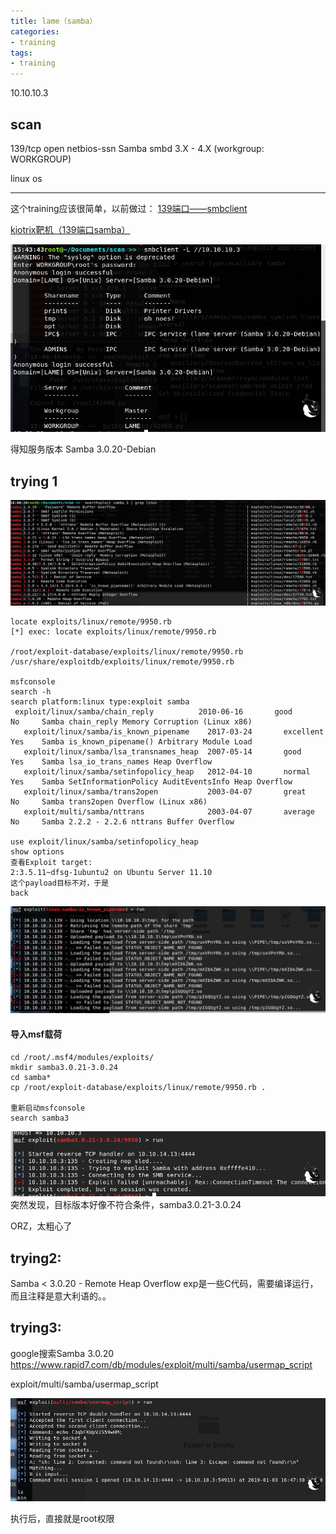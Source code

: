 ```yaml
---
title: lame（samba）
categories:
- training
tags:
- training
---
```




10.10.10.3

## scan
139/tcp open  netbios-ssn Samba smbd 3.X - 4.X (workgroup: WORKGROUP)

linux os

---

这个training应该很简单，以前做过：
[139端口——smbclient](https://whale3070.github.io/tools/2016/12/12/x/)

[kiotrix靶机（139端口samba）](https://whale3070.github.io/training/2017/10/01/kiotrix%E9%9D%B6%E6%9C%BA-139%E7%AB%AF%E5%8F%A3samba/)

![Screenshot from 2019-01-03 15-51-52](https://raw.githubusercontent.com/Whale3070/Whale3070.github.io/master/images/01-03/Screenshot%20from%202019-01-03%2015-51-52.png)

得知服务版本
Samba 3.0.20-Debian

## trying 1
![Screenshot from 2019-01-03 16-00-54](https://raw.githubusercontent.com/Whale3070/Whale3070.github.io/master/images/01-03/Screenshot%20from%202019-01-03%2016-00-54.png)
```
locate exploits/linux/remote/9950.rb
[*] exec: locate exploits/linux/remote/9950.rb

/root/exploit-database/exploits/linux/remote/9950.rb
/usr/share/exploitdb/exploits/linux/remote/9950.rb

msfconsole
search -h
search platform:linux type:exploit samba
 exploit/linux/samba/chain_reply          2010-06-16       good       No     Samba chain_reply Memory Corruption (Linux x86)
   exploit/linux/samba/is_known_pipename    2017-03-24       excellent  Yes    Samba is_known_pipename() Arbitrary Module Load
   exploit/linux/samba/lsa_transnames_heap  2007-05-14       good       Yes    Samba lsa_io_trans_names Heap Overflow
   exploit/linux/samba/setinfopolicy_heap   2012-04-10       normal     Yes    Samba SetInformationPolicy AuditEventsInfo Heap Overflow
   exploit/linux/samba/trans2open           2003-04-07       great      No     Samba trans2open Overflow (Linux x86)
   exploit/multi/samba/nttrans              2003-04-07       average    No     Samba 2.2.2 - 2.2.6 nttrans Buffer Overflow

use exploit/linux/samba/setinfopolicy_heap
show options 
查看Exploit target:
2:3.5.11~dfsg-1ubuntu2 on Ubuntu Server 11.10 
这个payload目标不对，于是
back
```
![Screenshot from 2019-01-03 16-12-30](https://raw.githubusercontent.com/Whale3070/Whale3070.github.io/master/images/01-03/Screenshot%20from%202019-01-03%2016-12-30.png)

#### 导入msf载荷
```
cd /root/.msf4/modules/exploits/
mkdir samba3.0.21-3.0.24 
cd samba*
cp /root/exploit-database/exploits/linux/remote/9950.rb .

重新启动msfconsole
search samba3
```

![2](https://raw.githubusercontent.com/Whale3070/Whale3070.github.io/master/images/01-03/2.PNG)
突然发现，目标版本好像不符合条件，samba3.0.21-3.0.24

ORZ，太粗心了

## trying2:
Samba < 3.0.20 - Remote Heap Overflow
exp是一些C代码，需要编译运行，而且注释是意大利语的。。

## trying3:
google搜索Samba 3.0.20
https://www.rapid7.com/db/modules/exploit/multi/samba/usermap_script

exploit/multi/samba/usermap_script

![3](https://raw.githubusercontent.com/Whale3070/Whale3070.github.io/master/images/01-03/3.PNG)

执行后，直接就是root权限
